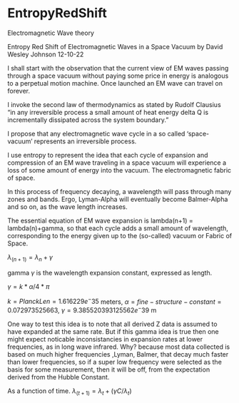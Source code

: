 # EntropyRedShift
Electromagnetic Wave theory


Entropy Red Shift of Electromagnetic Waves in a Space Vacuum
			      by
David Wesley Johnson     12-10-22

I shall start with the observation that the current view of
EM waves passing through a space vacuum without paying
some price in energy is analogous to a perpetual motion machine.
Once launched an EM wave can travel on forever.

I invoke the second law of thermodynamics as stated by
Rudolf Clausius 
“in any irreversible process a small amount of heat energy delta Q
 is incrementally dissipated across the system boundary.”

I propose that any electromagnetic wave cycle in a so called
‘space-vacuum’ represents an irreversible process.

I use entropy to represent the idea that each cycle of
expansion and compression of an EM wave traveling in
a space vacuum will experience a loss of some amount 
of energy into the vacuum. The electromagnetic fabric of space.

In this process of frequency decaying, a wavelength will pass through many
zones  and bands. Ergo, Lyman-Alpha will eventually become Balmer-Alpha
and so on, as the wave length increases.

The essential equation of EM wave expansion is  lambda(n+1) = lambda(n)+gamma,
so that each cycle adds a small amount of wavelength, corresponding to the energy 
given up to the (so-called) vacuum or  Fabric of Space.

$\lambda_(n+1) = \lambda_n+\gamma$

gamma $\gamma$ is the wavelength expansion constant, expressed as length.

$\gamma = k * \alpha / 4 * \pi$

$k      = Planck Len = 1.616229e^-35$  meters,
$\alpha  = fine-structure-constant = 0.072973525663,$
$\gamma  = 9.385520393125562e^-39$ m

One way to test this idea is to note that all derived Z data is
assumed to have expanded at the same rate.
But if this gamma idea is true then one might expect noticable 
inconsistancies in expansion rates at lower frequencies, as in
long wave infrared. Why? because most data collected is based on
much higher frequencies ,Lyman, Balmer, that decay much faster than
lower frequencies, so if a super low frequency were selected as the
basis for some measurement, then it will be off, from the expectation
derived from the Hubble Constant.

As a function of time.
$\lambda_(t+1) = \lambda_t+(\gamma C / \lambda_t  )$
















